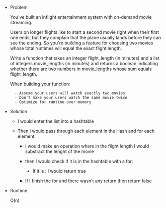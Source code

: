 
- Problem

	You've built an inflight entertainment system with on-demand movie streaming.

	Users on longer flights like to start a second movie right when their first one ends, but they complain that the plane usually lands before they can see the ending. So you're building a feature for choosing two movies whose total runtimes will equal the exact flight length.

	Write a function that takes an integer flight_length (in minutes) and a list of integers movie_lengths (in minutes) and returns a boolean indicating whether there are two numbers in movie_lengths whose sum equals flight_length.

	When building your function:

		- Assume your users will watch exactly two movies
		- Don't make your users watch the same movie twice
		- Optimize for runtime over memory

- Solution

	- I would enter the list into a hashtable
 
	- Then I would pass through each element in the Hash and for each element:

		- I would make an operation where in the flight length I would substract the lenght of the movie

		- then I would check if it is in the hashtable with a for:

			- If it is : I would return true

		- If I finish the for and there wasn't any return then return false 
- Runtime
	
	O(n)

		